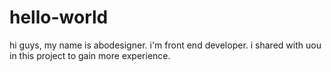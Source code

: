 # hello-world

hi guys,
my name is abodesigner.
i'm front end developer.
i shared with uou in this project to gain more experience.
